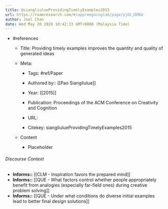 ```yaml
---
title: @siangliulueProvidingTimelyExamples2015
url: https://roamresearch.com/#/app/megacoglab/page/yjOLj8MGe
author: Joel Chan
date: Wed May 20 2020 10:42:33 GMT+0800 (Malaysia Time)
---
```


- #references

    - Title: Providing timely examples improves the quantity and quality of generated ideas

    - Meta:

        - Tags: #ref/Paper

        - Authored by::  [[Pao Siangliulue]]

        - Year: [[2015]]

        - Publication: Proceedings of the ACM Conference on Creativity and Cognition

        - URL:

        - Citekey: siangliulueProvidingTimelyExamples2015

    - Content

        - Placeholder

###### Discourse Context

- **Informs::** [[CLM - Inspiration favors the prepared mind]]
- **Informs::** [[QUE - What factors control whether people appropriately benefit from analogies (especially far-field ones) during creative problem solving]]
- **Informs::** [[QUE - Under what conditions do diverse initial examples lead to better final design solutions]]
